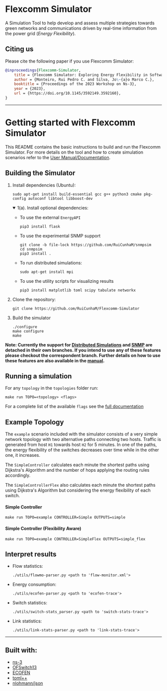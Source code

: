 # Flexcomm Simulator

A Simulation Tool to help develop and assess multiple strategies towards green networks and communications driven by real-time information from the power grid (*Energy Flexibility*). 

## Citing us

Please cite the following paper if you use Flexcomm Simulator:

```bibtex
@inproceedings{Flexcomm-Simulator,
    title = {Flexcomm Simulator: Exploring Energy Flexibility in Software Defined Networks with Ns-3},
    author = {Monteiro, Rui Pedro C. and Silva, Jo\~{a}o Marco C.},
    booktitle = {Proceedings of the 2023 Workshop on Ns-3},
    year = {2023},
    url = {https://doi.org/10.1145/3592149.3592160},
}
```

---

# Getting started with Flexcomm Simulator

This README contains the basic instructions to build and run the Flexcomm Simulator. For more details on the tool and how to create simulation scenarios refer to the [User Manual/Documentation](https://github.com/RuiCunhaM/Flexcomm-Simulator-User-Manual).

## Building the Simulator

1. Install dependencies (Ubuntu):
    ```
    sudo apt-get install build-essential gcc g++ python3 cmake pkg-config autoconf libtool libboost-dev
    ```

    <details open>
    <summary>1(a). Install optional dependencies:</summary>

    - To use the external `EnergyAPI` 
        ```
        pip3 install flask 
        ```

    - To use the experimental SNMP support 
        ```
        git clone -b file-lock https://github.com/RuiCunhaM/snmpsim
        cd snmpsim
        pip3 install .
        ```

    - To run distributed simulations:
        ```
        sudo apt-get install mpi 
        ```

    - To use the utility scripts for visualizing results 
        ```
        pip3 install matplotlib toml scipy tabulate networkx 
        ```
    </details>

3. Clone the repository:
    ```
    git clone https://github.com/RuiCunhaM/Flexcomm-Simulator
    ```

4. Build the simulator 
    ```
    ./configure
    make configure 
    make
    ```

**Note: Currently the support for [Distributed Simulations](https://github.com/RuiCunhaM/Flexcomm-Simulator/tree/mpi) and [SNMP](https://github.com/RuiCunhaM/Flexcomm-Simulator/snmp) are detached in their own branches. If you intend to use any of these features please checkout the correspondent branch. Further details on how to use these features are also available in the [manual](https://github.com/RuiCunhaM/Flexcomm-Simulator-User-Manual).**

## Running a simulation

For any `topology` in the `topologies` folder run:
```
make run TOPO=<topology> <flags>
```

For a complete list of the available `flags` see the [full documentation](https://github.com/RuiCunhaM/Flexcomm-Simulator-User-Manual#runtime-flags)

## Example Topology

The `example` scenario included with the simulator consists of a very simple network topology with two alternative paths connecting two hosts. Traffic is generated from host `H1` towards host `H2` for 5 minutes. In one of the paths, the energy flexibility of the switches decreases over time while in the other one, it increases. 

The `SimpleController` calculates each minute the shortest paths using Dijkstra's Algorithm and the number of hops applying the routing rules accordingly. 

The `SimpleControllerFlex` also calculates each minute the shortest paths using Dijkstra's Algorithm but considering the energy flexibility of each switch.

#### Simple Controller

```
make run TOPO=example CONTROLLER=Simple OUTPUTS=simple
```

#### Simple Controller (Flexibility Aware)

```
make run TOPO=example CONTROLLER=SimpleFlex OUTPUTS=simple_flex
```

## Interpret results

- Flow statistics:
    ```
    ./utils/flowmo-parser.py <path to 'flow-monitor.xml'>
    ```

-  Energy consumption:
    ```
    ./utils/ecofen-parser.py <path to 'ecofen-trace'>
    ```

-  Switch statistics:
    ```
    ./utils/switch-stats_parser.py <path to 'switch-stats-trace'>
    ```

-  Link statistics:
    ```
    ./utils/link-stats-parser.py <path to 'link-stats-trace'>
    ```

---

## Built with:

- [ns-3](https://www.nsnam.org/)
- [OFSwitch13](http://www.lrc.ic.unicamp.br/ofswitch13/)
- [ECOFEN](https://people.irisa.fr/Anne-Cecile.Orgerie/ECOFEN)
- [toml++](https://marzer.github.io/tomlplusplus/)
- [nlohmann/json](https://json.nlohmann.me/)

